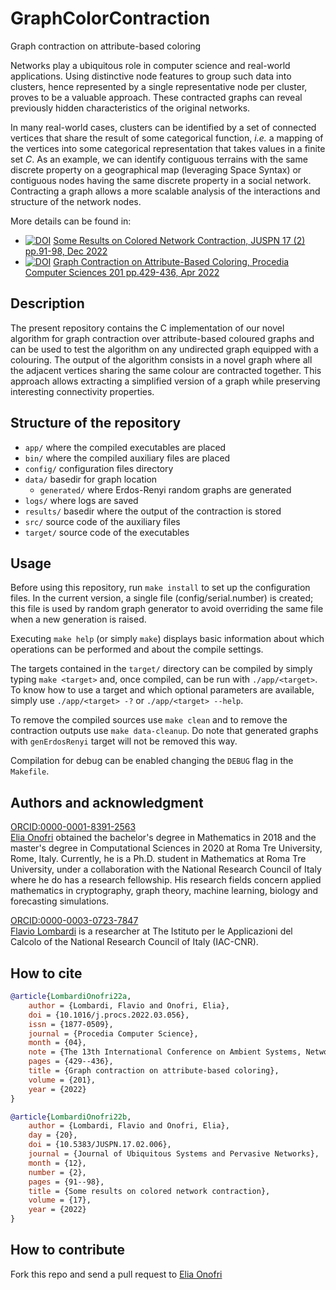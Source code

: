 # GraphColorContraction

Graph contraction on attribute-based coloring

Networks play a ubiquitous role in computer science and real-world applications.
Using distinctive node features to group such data into clusters, hence represented by a single representative node per cluster, proves to be a valuable approach.
These contracted graphs can reveal previously hidden characteristics of the original networks.

In many real-world cases, clusters can be identified by a set of connected vertices that share the result of some categorical function, _i.e._ a mapping of the vertices into some categorical representation that takes values in a finite set _C_.
As an example, we can identify contiguous terrains with the same discrete property on a geographical map (leveraging Space Syntax) or contiguous nodes having the same discrete property in a social network.
Contracting a graph allows a more scalable analysis of the interactions and structure of the network nodes. 

More details can be found in:
 - [![DOI](https://zenodo.org/badge/doi/10.5383/JUSPN.17.02.006.svg)](http://doi.org/10.5383/JUSPN.17.02.006) [Some Results on Colored Network Contraction, JUSPN 17 (2) pp.91-98, Dec 2022](https://iasks.org/articles/juspn-v17-i2-pp-91-98.pdf)
 - [![DOI](https://zenodo.org/badge/doi/10.1016/j.procs.2022.03.056.svg)](http://doi.org/10.1016/j.procs.2022.03.056) [Graph Contraction on Attribute-Based Coloring, Procedia Computer Sciences 201 pp.429-436, Apr 2022](https://doi.org/10.1016/j.procs.2022.03.056)

## Description

The present repository contains the C implementation of our novel algorithm for graph contraction over attribute-based coloured graphs and can be used to test the algorithm on any undirected graph equipped with a colouring. The output of the algorithm consists in a novel graph where all the adjacent vertices sharing the same colour are contracted together. This approach allows extracting a simplified version of a graph while preserving interesting connectivity properties.

## Structure of the repository

 - `app/` where the compiled executables are placed
 - `bin/` where the compiled auxiliary files are placed
 - `config/` configuration files directory
 - `data/` basedir for graph location
   - `generated/` where Erdos-Renyi random graphs are generated
 - `logs/` where logs are saved
 - `results/` basedir where the output of the contraction is stored
 - `src/` source code of the auxiliary files
 - `target/` source code of the executables

## Usage

Before using this repository, run `make install` to set up the configuration files.
In the current version, a single file (config/serial.number) is created;
this file is used by random graph generator to avoid overriding the same file when a new generation is raised.

Executing `make help` (or simply `make`) displays basic information about which operations can be performed and about the compile settings.

The targets contained in the `target/` directory can be compiled by simply typing `make <target>` and, once compiled, can be run with `./app/<target>`.
To know how to use a target and which optional parameters are available, simply use `./app/<target> -?` or `./app/<target> --help`.

To remove the compiled sources use `make clean` and to remove the contraction outputs use `make data-cleanup`.
Do note that generated graphs with `genErdosRenyi` target will not be removed this way.

Compilation for debug can be enabled changing the `DEBUG` flag in the `Makefile`.

## Authors and acknowledgment

[ORCID:0000-0001-8391-2563](https://orcid.org/0000-0001-8391-2563)\
[Elia Onofri](https://sites.google.com/view/elia-onofri/home)
obtained the bachelor's degree in Mathematics in 2018 and the master's degree in Computational Sciences in 2020 at Roma Tre University, Rome, Italy. Currently, he is a Ph.D. student in Mathematics at Roma Tre University, under a collaboration with the National Research Council of Italy where he do has a research fellowship.
His research fields concern applied mathematics in cryptography, graph theory, machine learning, biology and forecasting simulations.

[ORCID:0000-0003-0723-7847](https://orcid.org/0000-0003-0723-7847)\
[Flavio Lombardi](http://ricerca.mat.uniroma3.it/users/lombardi/) is a researcher at The Istituto per le Applicazioni del Calcolo of the National Research Council of Italy (IAC-CNR).

## How to cite

```bib
@article{LombardiOnofri22a,
	author = {Lombardi, Flavio and Onofri, Elia},
	doi = {10.1016/j.procs.2022.03.056},
	issn = {1877-0509},
	journal = {Procedia Computer Science},
	month = {04},
	note = {The 13th International Conference on Ambient Systems, Networks and Technologies (ANT) / The 5th International Conference on Emerging Data and Industry 4.0 (EDI40)},
	pages = {429--436},
	title = {Graph contraction on attribute-based coloring},
	volume = {201},
	year = {2022}
}

@article{LombardiOnofri22b,
	author = {Lombardi, Flavio and Onofri, Elia},
	day = {20},
	doi = {10.5383/JUSPN.17.02.006},
	journal = {Journal of Ubiquitous Systems and Pervasive Networks},
	month = {12},
	number = {2},
	pages = {91--98},
	title = {Some results on colored network contraction},
	volume = {17},
	year = {2022}
}
```

## How to contribute

Fork this repo and send a pull request to [Elia Onofri](https://github.com/eOnofri04)